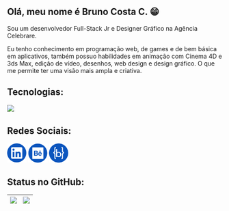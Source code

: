 <h2> Olá, meu nome é Bruno Costa C. 😁</h2> 

<div>      
  <p>Sou um desenvolvedor Full-Stack Jr e Designer Gráfico na Agência Celebrare.  
    
  Eu tenho conhecimento em programação web, de games e de bem básica em aplicativos, também possuo habilidades em animação com Cinema 4D e 3ds Max, edição de vídeo, desenhos, web design e design gráfico. O que me permite ter uma visão mais ampla e criativa.</p>
</div>
  
<div>
  <h2>Tecnologias:</h2>  
  
  <div style="display: inline_block">
    <img src="https://devicons.dev.br/icons?icon=HTML,CSS,JavaScript,React,NextJs,Sass,StyledComponents,TailwindCSS,Bootstrap,TypeScript,Git,PHP,Python,Figma,Photoshop,Illustrator&size=35&theme=dark&perline=14">   
  </div> 
</div>   

<div>
  <h2>Redes Sociais:</h2>  
    <a href="http://linkedin.com/in/brunocostac" target="_blank"><img style="width: 45px; height: 45px;" src="./Images/ICON/Linkedin.svg" target="_blank"></a>  
    <a href="https://www.behance.net/ibrunoc/" target="_blank"><img style="width: 45px; height: 45px;" src="./Images/ICON/Behance.svg" target="_blank"></a>      
    <a href="https://www.brunoc.dev/"><img style="width: 45px; height: 45px;" src="./Images/ICON/Website.svg" target="_blank"></a>
</div>

<div>
<h2>Status no GitHub:</h2> 
  
<div align="left">
       
   | ![](https://github-readme-stats.vercel.app/api?username=ibrunoc&show_icons=true&theme=transparent&hide_border=true&card_width=470px ) | [![](https://github-readme-stats.vercel.app/api/top-langs/?username=ibrunoc&layout=compact&theme=transparent&hide_border=true&card_width=470px&langs_count=8)](https://github.com/ibrunoc/github-readme-stats) |
  | :-: | :-: |
  
</div>
</div>
